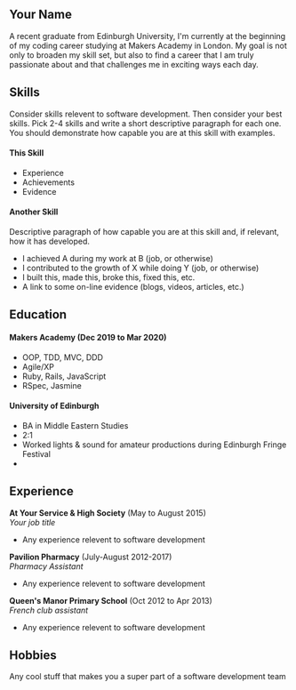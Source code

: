 ## Your Name

A recent graduate from Edinburgh University, I'm currently at the beginning of my coding career studying at Makers Academy in London. My goal is not only to broaden my skill set, but also to find a career that I am truly passionate about and that challenges me in exciting ways each day. 

## Skills

Consider skills relevent to software development. Then consider your best skills. Pick 2-4 skills and write a short descriptive paragraph for each one. You should demonstrate how capable you are at this skill with examples.

#### This Skill

- Experience
- Achievements
- Evidence

#### Another Skill

Descriptive paragraph of how capable you are at this skill and, if relevant, how it has developed.

- I achieved A during my work at B (job, or otherwise)
- I contributed to the growth of X while doing Y (job, or otherwise)
- I built this, made this, broke this, fixed this, etc.
- A link to some on-line evidence (blogs, videos, articles, etc.)

## Education

#### Makers Academy (Dec 2019 to Mar 2020)

- OOP, TDD, MVC, DDD
- Agile/XP
- Ruby, Rails, JavaScript
- RSpec, Jasmine

#### University of Edinburgh

- BA in Middle Eastern Studies
- 2:1
- Worked lights & sound for amateur productions during Edinburgh Fringe Festival
- 

## Experience

**At Your Service & High Society** (May to August 2015)   
*Your job title*  
- Any experience relevent to software development

**Pavilion Pharmacy** (July-August 2012-2017)    
*Pharmacy Assistant*  
- Any experience relevent to software development

**Queen's Manor Primary School** (Oct 2012 to Apr 2013)   
*French club assistant*  
- Any experience relevent to software development

## Hobbies

Any cool stuff that makes you a super part of a software development team
